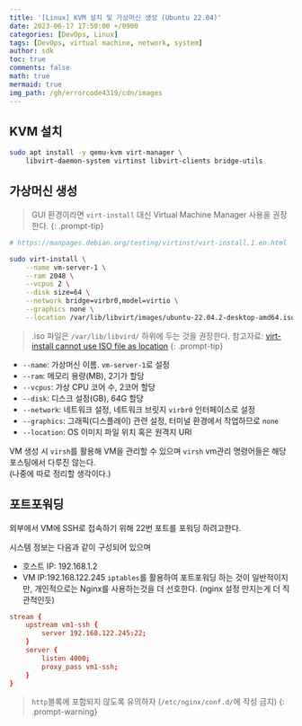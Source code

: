 ```yaml
---
title: '[Linux] KVM 설치 및 가상머신 생성 (Ubuntu 22.04)'
date: 2023-06-17 17:50:00 +/0900
categories: [DevOps, Linux]
tags: [DevOps, virtual machine, network, system]
author: sdk
toc: true
comments: false 
math: true 
mermaid: true 
img_path: /gh/errorcode4319/cdn/images
---
```


## KVM 설치
``` sh
sudo apt install -y qemu-kvm virt-manager \
    libvirt-daemon-system virtinst libvirt-clients bridge-utils
```

## 가상머신 생성 

>GUI 환경이라면 `virt-install` 대신 Virtual Machine Manager 사용을 권장한다.
{: .prompt-tip} 

```sh
# https://manpages.debian.org/testing/virtinst/virt-install.1.en.html

sudo virt-install \
    --name vm-server-1 \
    --ram 2048 \
    --vcpus 2 \
    --disk size=64 \
    --network bridge=virbr0,model=virtio \
    --graphics none \
    --location /var/lib/libvirt/images/ubuntu-22.04.2-desktop-amd64.iso
```
> .iso 파일은 `/var/lib/libvird/` 하위에 두는 것을 권장한다. 참고자료: [virt-install cannot use ISO file as location](https://serverfault.com/questions/833131/virt-install-cannot-use-iso-file-as-location)
{: .prompt-tip}

- `--name`: 가상머신 이름. `vm-server-1`로 설정
- `--ram`: 메모리 용량(MB), 2기가 할당
- `--vcpus`: 가상 CPU 코어 수, 2코어 할당 
- `--disk`: 디스크 설정(GB), 64G 할당
- `--network`: 네트워크 설정, 네트워크 브릿지 `virbr0` 인터페이스로 설정
- `--graphics`: 그래픽(디스플레이) 관련 설정, 터미널 환경에서 작업하므로 `none`
- `--location`: OS 이미지 파일 위치 혹은 원격지 URI 

VM 생성 시 `virsh`를 활용해 VM을 관리할 수 있으며 `virsh` vm관리 명령어들은 해당 포스팅에서 다루진 않는다.   
(나중에 따로 정리할 생각이다.)

## 포트포워딩

외부에서 VM에 SSH로 접속하기 위해 22번 포트를 포워딩 하려고한다. 

시스템 정보는 다음과 같이 구성되어 있으며
- 호스트 IP: 192.168.1.2
- VM IP:192.168.122.245
`iptables`를 활용하여 포트포워딩 하는 것이 일반적이지만, 
개인적으로는 Nginx를 사용하는것을 더 선호한다.
(nginx 설정 만지는게 더 직관적인듯)

```conf
stream {
    upstream vm1-ssh {
        server 192.168.122.245:22;
    }
    server {
        listen 4000;
        proxy_pass vm1-ssh;
    }
}
```
>`http`블록에 포함되지 않도록 유의하자 (`/etc/nginx/conf.d/`에 작성 금지)
{: .prompt-warning}